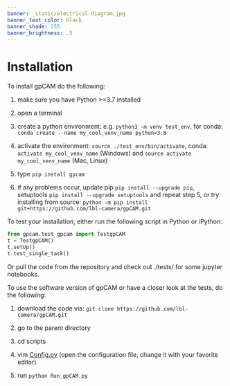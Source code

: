 ```yaml
---
banner: _static/electrical-diagram.jpg
banner_text_color: black
banner_shade: 255
banner_brightness: .5
---
```


# Installation

To install gpCAM do the following:

1. make sure you have Python >=3.7 installed

2. open a terminal

3. create a python environment: e.g. `python3 -m venv test_env`,
   for conda: `conda create --name my_cool_venv_name python=3.8`

4. activate the environment:
  `source ./test_env/bin/activate`,
   conda: `activate my_cool_venv_name` (Windows) and `source activate my_cool_venv_name` (Mac, Linux)

5. type `pip install gpcam` 

6. if any problems occur, update pip `pip install --upgrade pip`,
   setuptools `pip install --upgrade setuptools` and repeat step 5, 
   or try installing from source: `python -m pip install git+https://github.com/lbl-camera/gpCAM.git`

To test your installation, either run the following script in Python or iPython:

```python
from gpcam.test_gpcam import TestgpCAM
t = TestgpCAM()
t.setUp()
t.test_single_task()
```

Or pull the code from the repository and check out ./tests/ for some jupyter notebooks.

To use the software version of gpCAM or have a closer look at the tests, do the following:

1. download the code via: `git clone https://github.com/lbl-camera/gpCAM.git`

2. go to the parent directory

3. cd scripts

4. vim [Config.py](using-gpcam-as-software.md)
   (open the configuration file, change it with your favorite editor)

5. run `python Run_gpCAM.py`